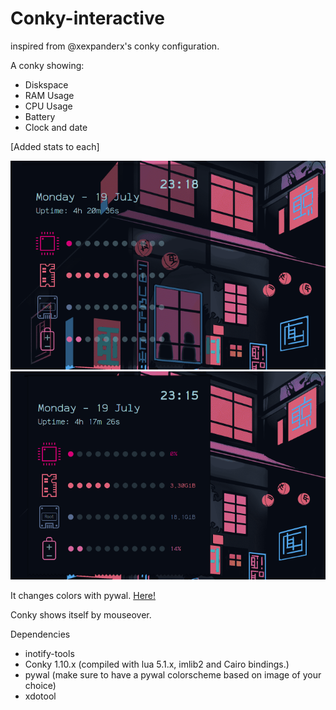 # Conky-interactive
inspired from @xexpanderx's conky configuration.

A conky showing:

* Diskspace
* RAM Usage
* CPU Usage
* Battery
* Clock and date

[Added stats to each]

![alt text](https://github.com/1bsilver/Conky-interactive/blob/master/assets/Screenshot_20210719_231823.png "Normal")
![alt text](https://github.com/1bsilver/Conky-interactive/blob/master/assets/Screenshot_20210719_231507.png "Hover")


It changes colors with pywal.
[Here!](https://github.com/dylanaraps/pywal)

Conky shows itself by mouseover. 

Dependencies

* inotify-tools
* Conky 1.10.x (compiled with lua 5.1.x, imlib2 and Cairo bindings.)
* pywal (make sure to have a pywal colorscheme based on image of your choice)
* xdotool


